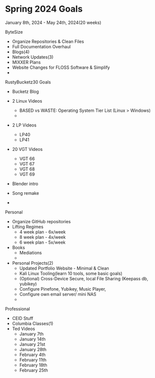 # Spring 2024 Goals

January 8th, 2024 - May 24th, 2024(20 weeks)

ByteSize
 - Organize Repositories & Clean Files
 - Full Documentation Overhaul
 - Blogs(4)
 - Network Updates(3)
 - MIXXER Plans
 - Website Changes for FLOSS Software & Simplify
 -

RustyBucketz30 Goals
 - Bucketz Blog
 - 2 Linux Videos
 	- BASED vs WASTE: Operating System Tier List (Linux > Windows)
	- 
 - 2 LP Videos
 	- LP40
	- LP41
 - 20 VGT Videos
 	- VGT 66
	- VGT 67
	- VGT 68
	- VGT 69

 - Blender intro
 - Song remake
 -
        
Personal
 - Organize GitHub repositories
 - Lifting Regimes 
 	- 4 week plan - 6x/week
	- 8 week plan - 4x/week
	- 6 week plan - 5x/week
 - Books
 	- Mediations
	- 
 - Personal Projects(2)
	- Updated Portfolio Website - Minimal & Clean
	- Kali Linux Tooling(learn 10 tools, some basic goals)
	- (Optional) Cross-Device Secure, local File Sharing (Keepass db, yubikey)
    - Configure Pinefone, Yubikey, Music Player,
    - Configure own email server/ mini NAS
    - 
Professional
 - CEID Stuff
 - Columbia Classes(1)
 - Ted Videos
 	- January 7th
	- January 14th
	- January 21st
	- January 28th
	- February 4th
	- February 11th
	- February 18th
	- February 25th

